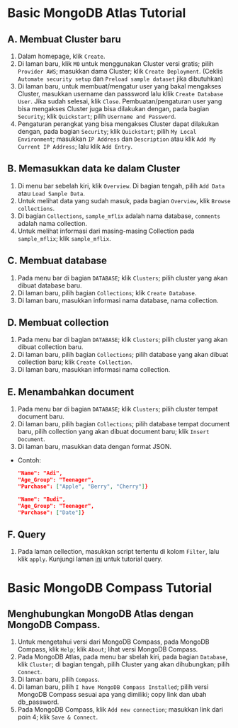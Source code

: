 # **Basic MongoDB Atlas Tutorial**

## A. Membuat Cluster baru
1.	Dalam homepage, klik `Create`.
2.	Di laman baru, klik `M0` untuk menggunakan Cluster versi gratis; pilih `Provider AWS`; masukkan dama Cluster; klik `Create Deployment`. (Ceklis `Automate security setup` dan `Preload sample dataset` jika dibutuhkan)
3.	Di laman baru, untuk membuat/mengatur user yang bakal mengakses Cluster, masukkan username dan passsword lalu kllik `Create Database User`. Jika sudah selesai, klik `Close`. Pembuatan/pengaturan user yang bisa mengakses Cluster juga bisa dilakukan dengan, pada bagian `Security`; klik `Quickstart`; pilih `Username and Password`.
4.	Pengaturan perangkat yang bisa mengakses Cluster dapat dilakukan dengan, pada bagian `Security`; klik `Quickstart`; pilih `My Local Environment`; masukkan `IP Address` dan `Description` atau klik `Add My Current IP Address`; lalu klik `Add Entry`.

## B. Memasukkan data ke dalam Cluster
1.	Di menu bar sebelah kiri, klik `Overview`. Di bagian tengah, pilih `Add Data` atau `Load Sample Data`.
2.	Untuk melihat data yang sudah masuk, pada bagian `Overview`, klik `Browse collections`.
3.	Di bagian `Collections`, `sample_mflix` adalah nama database, `comments` adalah nama collection.
4.	Untuk melihat informasi dari masing-masing Collection pada `sample_mflix`; klik `sample_mflix`.

## C. Membuat database
1.	Pada menu bar di bagian `DATABASE`; klik `Clusters`; pilih cluster yang akan dibuat database baru.
2.	Di laman baru, pilih bagian `Collections`; klik `Create Database`.
3.	Di laman baru, masukkan informasi nama database, nama collection.

## D. Membuat collection
1.	Pada menu bar di bagian `DATABASE`; klik `Clusters`; pilih cluster yang akan dibuat collection baru.
2.	Di laman baru, pilih bagian `Collections`; pilih database yang akan dibuat collection baru; klik `Create Collection`.
3.	Di laman baru, masukkan informasi nama collection.

## E. Menambahkan document
1.	Pada menu bar di bagian `DATABASE`; klik `Clusters`; pilih cluster tempat document baru.
2.	Di laman baru, pilih bagian `Collections`; pilih database tempat document baru, pilih collection yang akan dibuat document baru; klik `Insert Document`.
3.	Di laman baru, masukkan data dengan format JSON.
* Contoh:
    ```json
    "Name": "Adi",
    "Age_Group": "Teenager",
    "Purchase": ["Apple", "Berry", "Cherry"]}

    "Name": "Budi",
    "Age_Group": "Teenager",
    "Purchase": ["Date"]}
    ```

## F. Query
1.	Pada laman cellection, masukkan script tertentu di kolom `Filter`, lalu klik `apply`. Kunjungi laman [ini](https://github.com/mnuzulbandung/How-to_MongoDB/blob/main/MongoDB_Query.md) untuk tutorial query.

# **Basic MongoDB Compass Tutorial**

## Menghubungkan MongoDB Atlas dengan MongoDB Compass.
1.	Untuk mengetahui versi dari MongoDB Compass, pada MongoDB Compass, klik `Help`; klik `About`; lihat versi MongoDB Compass.
2.	Pada MongoDB Atlas, pada menu bar sbelah kiri, pada bagian `Database`, klik `Cluster`; di bagian tengah, pilih Cluster yang akan dihubungkan; pilih `Connect`.
3.	Di laman baru, pilih `Compass`.
4.	Di laman baru, pilih `I have MongoDB Compass Installed`; pilih versi MongoDB Compass sesuai apa yang dimiliki; copy link dan ubah db_password.
5.	Pada MongoDB Compass, klik `Add new connection`; masukkan link dari poin 4; klik `Save & Connect`.

